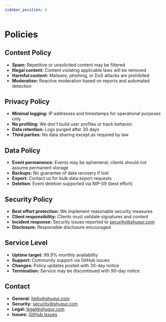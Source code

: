 ```yaml
---
sidebar_position: 6
---
```


# Policies

## Content Policy

- **Spam:** Repetitive or unsolicited content may be filtered
- **Illegal content:** Content violating applicable laws will be removed
- **Harmful content:** Malware, phishing, or DoS attacks are prohibited
- **Moderation:** Reactive moderation based on reports and automated detection

## Privacy Policy

- **Minimal logging:** IP addresses and timestamps for operational purposes only
- **No profiling:** We don't build user profiles or track behavior
- **Data retention:** Logs purged after 30 days
- **Third parties:** No data sharing except as required by law

## Data Policy

- **Event permanence:** Events may be ephemeral; clients should not assume permanent storage
- **Backups:** No guarantee of data recovery if lost
- **Export:** Contact us for bulk data export requests
- **Deletion:** Event deletion supported via NIP-09 (best effort)

## Security Policy

- **Best effort protection:** We implement reasonable security measures
- **Client responsibility:** Clients must validate signatures and content
- **Incident response:** Security issues reported to security@shugur.com
- **Disclosure:** Responsible disclosure encouraged

## Service Level

- **Uptime target:** 99.9% monthly availability
- **Support:** Community support via GitHub issues
- **Changes:** Policy updates posted with 30-day notice
- **Termination:** Service may be discontinued with 90-day notice

## Contact

- **General:** hello@shugur.com
- **Security:** security@shugur.com  
- **Legal:** legal@shugur.com
- **Issues:** [GitHub Issues](https://github.com/Shugur-Network/relay/issues)
